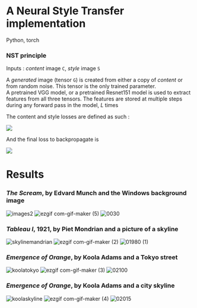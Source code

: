 # A Neural Style Transfer implementation

Python, torch

### NST principle

Inputs : *content* image `C`, *style* image `S`

A *generated* image (tensor `G`) is created from either a copy of *content* or from random noise. This tensor is the only trained parameter.  
A pretrained VGG model, or a pretrained Resnet151 model is used to extract features from all three tensors. The features are stored at multiple steps during any forward pass in the model, *L* times

The content and style losses are defined as such :  

![](https://user-images.githubusercontent.com/60552083/122243699-9e51b980-cec4-11eb-8cd3-ca4224b2b8d1.png)

And the final loss to backpropagate is  

![](https://user-images.githubusercontent.com/60552083/122244297-10c29980-cec5-11eb-945b-06eb937b3dd5.png)


# Results

### *The Scream*, by Edvard Munch and the Windows background image
![images2](https://user-images.githubusercontent.com/60552083/122255168-27b9b980-cece-11eb-9342-61fe0592ba52.png)
![ezgif com-gif-maker (5)](https://user-images.githubusercontent.com/60552083/122588107-f9b7af00-d05e-11eb-8ee7-2c0f531a1440.gif)
![0030](https://user-images.githubusercontent.com/60552083/122588170-0fc56f80-d05f-11eb-9f77-03fd795d68a4.png)


### *Tableau I*, 1921, by Piet Mondrian and a picture of a skyline
![skylinemandrian](https://user-images.githubusercontent.com/60552083/122271451-b551d500-cedf-11eb-90e6-3ad75282bada.png)
![ezgif com-gif-maker (2)](https://user-images.githubusercontent.com/60552083/122271610-e29e8300-cedf-11eb-9c8f-a144a0fa6e89.gif)
![01980 (1)](https://user-images.githubusercontent.com/60552083/122271657-f0ec9f00-cedf-11eb-88b4-1359c1960f02.png)

### *Emergence of Orange*, by Koola Adams and a Tokyo street
![koolatokyo](https://user-images.githubusercontent.com/60552083/122280666-b982f000-cee9-11eb-85e4-01eef9a5e13e.png)
![ezgif com-gif-maker (3)](https://user-images.githubusercontent.com/60552083/122280722-c7d10c00-cee9-11eb-8c5c-2d630aa7f5df.gif)
![02100](https://user-images.githubusercontent.com/60552083/122280772-d4556480-cee9-11eb-8ce8-3eea6e652f04.png)

### *Emergence of Orange*, by Koola Adams and a city skyline
![koolaskyline](https://user-images.githubusercontent.com/60552083/122293483-5730ec00-cef7-11eb-9532-d0ab33ac548e.png)
![ezgif com-gif-maker (4)](https://user-images.githubusercontent.com/60552083/122293499-5d26cd00-cef7-11eb-9ceb-fedb6cade3dd.gif)
![02015](https://user-images.githubusercontent.com/60552083/122293581-72036080-cef7-11eb-94b1-99ac2289e21d.png)
